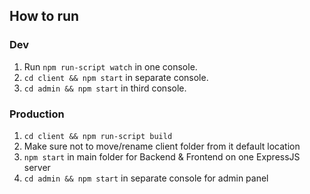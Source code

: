 
## How to run

### Dev

1. Run `npm run-script watch` in one console.
2. `cd client && npm start` in separate console.
3. `cd admin && npm start` in third console.

### Production

1. `cd client && npm run-script build`
2. Make sure not to move/rename client folder from it default location
3. `npm start` in main folder for Backend & Frontend on one ExpressJS server
4. `cd admin && npm start` in separate console for admin panel